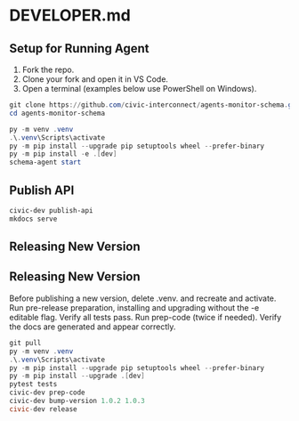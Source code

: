 # DEVELOPER.md

## Setup for Running Agent

1. Fork the repo.
2. Clone your fork and open it in VS Code.
3. Open a terminal (examples below use PowerShell on Windows).

```powershell
git clone https://github.com/civic-interconnect/agents-monitor-schema.git
cd agents-monitor-schema

py -m venv .venv
.\.venv\Scripts\activate
py -m pip install --upgrade pip setuptools wheel --prefer-binary
py -m pip install -e .[dev]
schema-agent start
```

## Publish API

```powershell
civic-dev publish-api
mkdocs serve
```

## Releasing New Version

## Releasing New Version

Before publishing a new version, delete .venv. and recreate and activate.
Run pre-release preparation, installing and upgrading without the -e editable flag.
Verify all tests pass. Run prep-code (twice if needed).
Verify the docs are generated and appear correctly.

```powershell
git pull
py -m venv .venv
.\.venv\Scripts\activate
py -m pip install --upgrade pip setuptools wheel --prefer-binary
py -m pip install --upgrade .[dev]
pytest tests
civic-dev prep-code
civic-dev bump-version 1.0.2 1.0.3
civic-dev release
```
